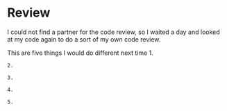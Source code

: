 # Review
I could not find a partner for the code review, so I waited a day and looked at my code again to do a sort of my own code review.

This are five things I would do different next time
    1. 
        
    2.
        
    3.
        
    4.
        
    5. 
        

